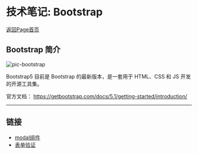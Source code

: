 # 技术笔记: Bootstrap

[返回Page首页](/index.md)

## Bootstrap 简介

![pic-bootstrap](./pics/bootstrap.ico)

Bootstrap5 目前是 Bootstrap 的最新版本，是一套用于 HTML、CSS 和 JS 开发的开源工具集。

官方文档：
https://getbootstrap.com/docs/5.1/getting-started/introduction/

***

## 链接
- [modal组件](./app/bootstrap_modal.md)
- [表单验证](./app/bootstrap_validation.md)



